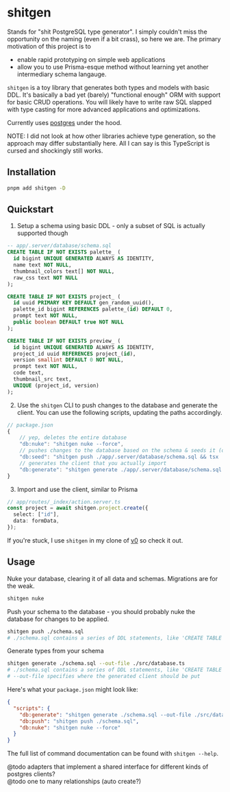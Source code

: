 # shitgen

Stands for "shit PostgreSQL type generator". I simply couldn't miss the opportunity on the naming (even if a bit crass), so here we are. The primary motivation of this project is to

- enable rapid prototyping on simple web applications
- allow you to use Prisma-esque method without learning yet another intermediary schema langauge.

`shitgen` is a toy library that generates both types and models with basic DDL. It's basically a bad yet (barely) "functional enough" ORM with support for basic CRUD operations. You will likely have to write raw SQL slapped with type casting for more advanced applications and optimizations.

Currently uses [postgres](https://github.com/porsager/postgres) under the hood.

NOTE: I did not look at how other libraries achieve type generation, so the approach may differ substantially here. All I can say is this TypeScript is cursed and shockingly still works.

## Installation

```bash
pnpm add shitgen -D
```

## Quickstart

1. Setup a schema using basic DDL - only a subset of SQL is actually supported though

```sql
-- app/.server/database/schema.sql
CREATE TABLE IF NOT EXISTS palette_ (
  id bigint UNIQUE GENERATED ALWAYS AS IDENTITY,
  name text NOT NULL,
  thumbnail_colors text[] NOT NULL,
  raw_css text NOT NULL
);

CREATE TABLE IF NOT EXISTS project_ (
  id uuid PRIMARY KEY DEFAULT gen_random_uuid(),
  palette_id bigint REFERENCES palette_(id) DEFAULT 0,
  prompt text NOT NULL,
  public boolean DEFAULT true NOT NULL
);

CREATE TABLE IF NOT EXISTS preview_ (
  id bigint UNIQUE GENERATED ALWAYS AS IDENTITY,
  project_id uuid REFERENCES project_(id),
  version smallint DEFAULT 0 NOT NULL,
  prompt text NOT NULL,
  code text,
  thumbnail_src text,
  UNIQUE (project_id, version)
);
```

2. Use the `shitgen` CLI to push changes to the database and generate the client. You can use the following scripts, updating the paths accordingly.

```js
// package.json
{
    // yep, deletes the entire database
    "db:nuke": "shitgen nuke --force",
    // pushes changes to the database based on the schema & seeds it (optional)
    "db:seed": "shitgen push ./app/.server/database/schema.sql && tsx ./app/.server/database/seed.ts",
    // generates the client that you actually import
    "db:generate": "shitgen generate ./app/.server/database/schema.sql --out-file ./app/.server/database/client.ts",
}
```

3. Import and use the client, similar to Prisma

```ts
// app/routes/_index/action.server.ts
const project = await shitgen.project.create({
  select: ["id"],
  data: formData,
});
```

If you're stuck, I use `shitgen` in my clone of [v0](https://github.com/natmfat/v0) so check it out.

## Usage

Nuke your database, clearing it of all data and schemas. Migrations are for the weak.

```bash
shitgen nuke
```

Push your schema to the database - you should probably nuke the database for changes to be applied.

```bash
shitgen push ./schema.sql
# ./schema.sql contains a series of DDL statements, like 'CREATE TABLE IF NOT EXISTS'
```

Generate types from your schema

```bash
shitgen generate ./schema.sql --out-file ./src/database.ts
# ./schema.sql contains a series of DDL statements, like 'CREATE TABLE IF NOT EXISTS'
# --out-file specifies where the generated client should be put
```

Here's what your `package.json` might look like:

```json
{
  "scripts": {
    "db:generate": "shitgen generate ./schema.sql --out-file ./src/database.ts",
    "db:push": "shitgen push ./schema.sql",
    "db:nuke": "shitgen nuke --force"
  }
}
```

The full list of command documentation can be found with `shitgen --help`.

@todo adapters that implement a shared interface for different kinds of postgres clients?  
@todo one to many relationships (auto create?)

